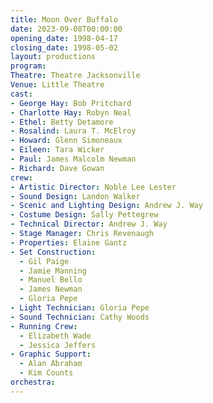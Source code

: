 ```yaml
---
title: Moon Over Buffalo
date: 2023-09-08T00:00:00
opening_date: 1998-04-17
closing_date: 1998-05-02
layout: productions
program:
Theatre: Theatre Jacksonville
Venue: Little Theatre
cast:
- George Hay: Bob Pritchard
- Charlotte Hay: Robyn Neal
- Ethel: Betty Detamore
- Rosalind: Laura T. McElroy
- Howard: Glenn Simoneaux
- Eileen: Tara Wicker
- Paul: James Malcolm Newman
- Richard: Dave Gowan
crew:
- Artistic Director: Noble Lee Lester
- Sound Design: Landon Walker
- Scenic and Lighting Design: Andrew J. Way
- Costume Design: Sally Pettegrew
- Technical Director: Andrew J. Way
- Stage Manager: Chris Revenaugh
- Properties: Elaine Gantz
- Set Construction:
  - Gil Paige
  - Jamie Manning
  - Manuel Bello
  - James Newman
  - Gloria Pepe
- Light Technician: Gloria Pepe
- Sound Technician: Cathy Woods
- Running Crew:
  - Elizabeth Wade
  - Jessica Jeffers
- Graphic Support:
  - Alan Abraham
  - Kim Counts
orchestra:
---
```

